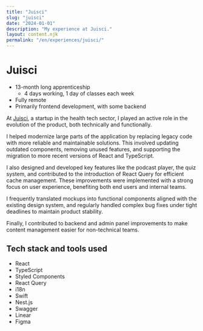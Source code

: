 ```yaml
---
title: "Juisci"
slug: "juisci"
date: "2024-01-01"
description: "My experience at Juisci."
layout: content.njk
permalink: "/en/experiences/juisci/"
---
```


# Juisci

- 13-month long apprenticeship
  - 4 days working, 1 day of classes each week
- Fully remote
- Primarily frontend development, with some backend

At [Juisci](https://juisci.com), a startup in the health tech sector, I played an active role in the evolution of the product, both technically and functionally.

I helped modernize large parts of the application by replacing legacy code with more reliable and maintainable solutions. This involved updating outdated components, removing unused features, and supporting the migration to more recent versions of React and TypeScript.

I also designed and developed key features like the podcast player, the quiz system, and contributed to the introduction of React Query for efficient cache management. These improvements were implemented with a strong focus on user experience, benefiting both end users and internal teams.

I frequently translated mockups into functional components aligned with the existing design system, and regularly handled complex bug fixes under tight deadlines to maintain product stability.

Finally, I contributed to backend and admin panel improvements to make content management easier for non-technical teams.

## Tech stack and tools used

- React
- TypeScript
- Styled Components
- React Query
- i18n
- Swift
- Nest.js
- Swagger
- Linear
- Figma
